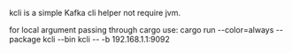 kcli is a simple Kafka cli helper not require jvm.

for local argument passing through cargo use: cargo run --color=always --package kcli --bin kcli -- -b 192.168.1.1:9092